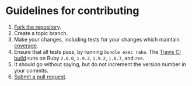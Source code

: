 # Guidelines for contributing

1. [Fork the repository](https://help.github.com/articles/fork-a-repo).
2. Create a topic branch.
3. Make your changes, including tests for your changes which maintain [coverage](https://coveralls.io/r/jdennes/omniauth-createsend).
4. Ensure that all tests pass, by running `bundle exec rake`. The [Travis CI build](https://travis-ci.org/jdennes/omniauth-createsend) runs on Ruby `2.0.0`, `1.9.3`, `1.9.2`, `1.8.7`, and `ree`.
5. It should go without saying, but do not increment the version number in your commits.
6. [Submit a pull request](https://help.github.com/articles/using-pull-requests).
